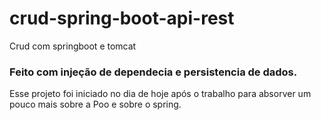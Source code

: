 # crud-spring-boot-api-rest
Crud com springboot e tomcat 

### Feito com injeção de dependecia e persistencia de dados.
Esse projeto foi iniciado no dia de hoje após o trabalho para absorver um pouco mais sobre 
a Poo e sobre o spring.
